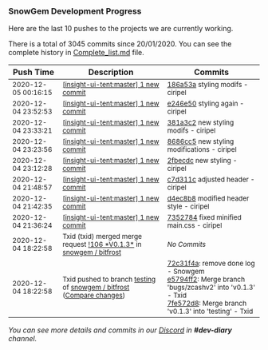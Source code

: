 
### SnowGem Development Progress

Here are the last 10 pushes to the projects we are currently working.

There is a total of 3045 commits since 20/01/2020. You can see the complete history in
 [Complete_list.md](Complete_list.md) file.

| Push Time | Description | Commits |
| --- | --- | --- |
| <sub>2020-12-05 00:16:15</sub> | <sub>[[insight-ui-tent:master] 1 new commit](https://github.com/TENTOfficial/insight-ui-tent/commit/186a53afb12b9fb6cdd10cb0c538d42d10766e0d)</sub> | <sub>[186a53a](https://github.com/TENTOfficial/insight-ui-tent/commit/186a53afb12b9fb6cdd10cb0c538d42d10766e0d) styling modifs - ciripel</sub> |
| <sub>2020-12-04 23:52:53</sub> | <sub>[[insight-ui-tent:master] 1 new commit](https://github.com/TENTOfficial/insight-ui-tent/commit/e246e50ce55e17c3a7c9787a055a88db90b584b9)</sub> | <sub>[e246e50](https://github.com/TENTOfficial/insight-ui-tent/commit/e246e50ce55e17c3a7c9787a055a88db90b584b9) styling again - ciripel</sub> |
| <sub>2020-12-04 23:33:21</sub> | <sub>[[insight-ui-tent:master] 1 new commit](https://github.com/TENTOfficial/insight-ui-tent/commit/381a3c2b291456b32376ae42b24625987f343dd3)</sub> | <sub>[381a3c2](https://github.com/TENTOfficial/insight-ui-tent/commit/381a3c2b291456b32376ae42b24625987f343dd3) new styling modifs - ciripel</sub> |
| <sub>2020-12-04 23:23:56</sub> | <sub>[[insight-ui-tent:master] 1 new commit](https://github.com/TENTOfficial/insight-ui-tent/commit/8686cc50d6ace2b061d5eb3ca02c053bff40d1f2)</sub> | <sub>[8686cc5](https://github.com/TENTOfficial/insight-ui-tent/commit/8686cc50d6ace2b061d5eb3ca02c053bff40d1f2) new styling modifications - ciripel</sub> |
| <sub>2020-12-04 23:12:28</sub> | <sub>[[insight-ui-tent:master] 1 new commit](https://github.com/TENTOfficial/insight-ui-tent/commit/2fbecdc1e658addae1dc1486e0062d70a61d3b73)</sub> | <sub>[2fbecdc](https://github.com/TENTOfficial/insight-ui-tent/commit/2fbecdc1e658addae1dc1486e0062d70a61d3b73) new styling - ciripel</sub> |
| <sub>2020-12-04 21:48:57</sub> | <sub>[[insight-ui-tent:master] 1 new commit](https://github.com/TENTOfficial/insight-ui-tent/commit/c7d311ce30250554cea087213a18ae4894cbdb43)</sub> | <sub>[c7d311c](https://github.com/TENTOfficial/insight-ui-tent/commit/c7d311ce30250554cea087213a18ae4894cbdb43) adjusted header - ciripel</sub> |
| <sub>2020-12-04 21:42:35</sub> | <sub>[[insight-ui-tent:master] 1 new commit](https://github.com/TENTOfficial/insight-ui-tent/commit/d4ec8b85be5e9d85ccdf1985604b762c73fe7890)</sub> | <sub>[d4ec8b8](https://github.com/TENTOfficial/insight-ui-tent/commit/d4ec8b85be5e9d85ccdf1985604b762c73fe7890) modified header style - ciripel</sub> |
| <sub>2020-12-04 21:36:24</sub> | <sub>[[insight-ui-tent:master] 1 new commit](https://github.com/TENTOfficial/insight-ui-tent/commit/73527841a77bea487922168798dcc84a7f6b0205)</sub> | <sub>[7352784](https://github.com/TENTOfficial/insight-ui-tent/commit/73527841a77bea487922168798dcc84a7f6b0205) fixed minified main.css - ciripel</sub> |
| <sub>2020-12-04 18:22:58</sub> | <sub>Txid (txid) merged merge request [\!106 \*V0\.1\.3\*](https://gitlab.com/snowgem/bitfrost/-/merge_requests/106) in [snowgem / bitfrost](https://gitlab.com/snowgem/bitfrost)</sub> | <sub>_No Commits_</sub> |
| <sub>2020-12-04 18:22:58</sub> | <sub>Txid pushed to branch [testing](https://gitlab.com/snowgem/bitfrost/commits/testing) of [snowgem / bitfrost](https://gitlab.com/snowgem/bitfrost) ([Compare changes](https://gitlab.com/snowgem/bitfrost/compare/5b264258e4c2d1e99bb79149dc8f1fada8fa3ced...7fe572d8e4be65cac324287c46b99bf5433d7324))</sub> | <sub>[72c31f4a](https://gitlab.com/snowgem/bitfrost/-/commit/72c31f4a52bd6cb156ed1287679bee5fe3098df5): remove done log - Snowgem<br>[e5794ff2](https://gitlab.com/snowgem/bitfrost/-/commit/e5794ff23014df4a2162f1159a8e676dfb7b391a): Merge branch 'bugs/zcashv2' into 'v0.1.3' - Txid<br>[7fe572d8](https://gitlab.com/snowgem/bitfrost/-/commit/7fe572d8e4be65cac324287c46b99bf5433d7324): Merge branch 'v0.1.3' into 'testing' - Txid</sub> |

_You can see more details and commits in our [Discord](https://discord.gg/zumGnbg) in **#dev-diary** channel._
